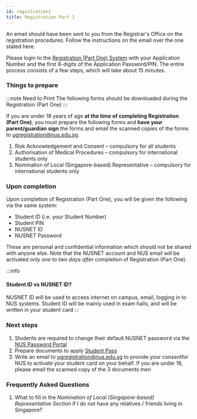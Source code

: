 ```yaml
---
id: registration1
title: Registration Part 1
---
```


An email should have been sent to you from the Registrar's Office on the registration procedures. Follow the instructions on the email over the one stated here.

Please login to the [Registration (Part One) System](https://myregistration.nus.edu.sg/) with your Application Number and the first 8-digits of the Application Password/PIN. The entire process consists of a few steps, which will take about 15 minutes.

### Things to prepare
:::note Need to Print
The following forms should be downloaded during the Registration (Part One)
:::

If you are under 18 years of age **at the time of completing Registration (Part One)**, you must prepare the following forms and **have your parent/guardian sign** the forms and email the scanned copies of the forms to ugregistration@nus.edu.sg.

1. Risk Acknowledgement and Consent – compulsory for all students
1. Authorisation of Medical Procedures – compulsory for international students only
1. Nomination of Local (Singapore-based) Representative – compulsory for international students only

### Upon completion
Upon completion of Registration (Part One), you will be given the following via the same system:
- Student ID (i.e. your Student Number)
- Student PIN
- NUSNET ID
- NUSNET Password

These are personal and confidential information which should not be shared with anyone else. Note that the NUSNET account and NUS email will be activated _only one to two days after_ completion of Registration (Part One).

:::info
#### Student ID vs NUSNET ID?
NUSNET ID will be used to access internet on campus, email, logging in to NUS systems. Student ID will be mainly used in exam halls, and will be written in your student card
:::

### Next steps
1. Students are required to change their default NUSNET password via the [NUS Password Portal](https://exchange.nus.edu.sg/passwordportal/) 
2. Prepare documents to apply [Student Pass](student-pass.md)
3. Write an email to ugregistration@nus.edu.sg to provide your consentfor NUS to activate your student card on your behalf. If you are under 18, please email the scanned copy of the 3 documents men

### Frequently Asked Questions
1. What to fill in the _Nomination of Local (Singapore-based) Representative Section_ if I do not have any relatives / friends living in Singapore?


<!--stackedit_data:
eyJoaXN0b3J5IjpbLTE2MTU1NDg1MzRdfQ==
-->